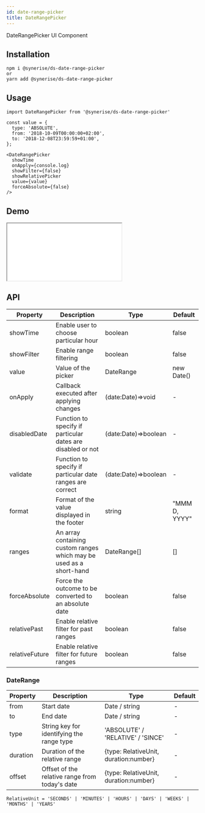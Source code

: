 ```yaml
---
id: date-range-picker
title: DateRangePicker
---
```


DateRangePicker UI Component

## Installation

```
npm i @synerise/ds-date-range-picker
or
yarn add @synerise/ds-date-range-picker
```

## Usage

```
import DateRangePicker from '@synerise/ds-date-range-picker'

const value = {
  type: 'ABSOLUTE',
  from: '2018-10-09T00:00:00+02:00',
  to: '2018-12-08T23:59:59+01:00',
};

<DateRangePicker
  showTime
  onApply={console.log}
  showFilter={false}
  showRelativePicker
  value={value}
  forceAbsolute={false}
/>

```

## Demo

<iframe src="/storybook-static/iframe.html?id=components-date-range-picker--default"></iframe>

## API

| Property       | Description                                                         | Type                 | Default       |
| -------------- | ------------------------------------------------------------------- | -------------------- | ------------- |
| showTime       | Enable user to choose particular hour                               | boolean              | false         |
| showFilter     | Enable range filtering                                              | boolean              | false         |
| value          | Value of the picker                                                 | DateRange            | new Date()    |
| onApply        | Callback executed after applying changes                            | (date:Date)=>void    | -             |
| disabledDate   | Function to specify if particular dates are disabled or not         | (date:Date)=>boolean | -             |
| validate       | Function to specify if particular date ranges are correct           | (date:Date)=>boolean | -             |
| format         | Format of the value displayed in the footer                         | string               | "MMM D, YYYY" |
| ranges         | An array containing custom ranges which may be used as a short-hand | DateRange[]          | []            |
| forceAbsolute  | Force the outcome to be converted to an absolute date               | boolean              | false         |
| relativePast   | Enable relative filter for past ranges                              | boolean              | false         |
| relativeFuture | Enable relative filter for future ranges                            | boolean              | false         |

### DateRange

| Property | Description                                    | Type                                  | Default |
| -------- | ---------------------------------------------- | ------------------------------------- | ------- |
| from     | Start date                                     | Date / string                         | -       |
| to       | End date                                       | Date / string                         | -       |
| type     | String key for identifying the range type      | 'ABSOLUTE' / 'RELATIVE' / 'SINCE'     | -       |
| duration | Duration of the relative range                 | {type: RelativeUnit, duration:number} | -       |
| offset   | Offset of the relative range from today's date | {type: RelativeUnit, duration:number} | -       |

`RelativeUnit = 'SECONDS' | 'MINUTES' | 'HOURS' | 'DAYS' | 'WEEKS' | 'MONTHS' | 'YEARS'`

